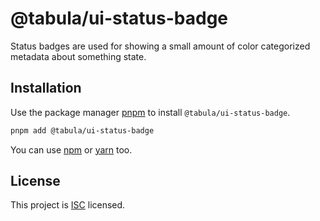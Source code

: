 # @tabula/ui-status-badge

Status badges are used for showing a small amount of color categorized metadata about something state.

## Installation

Use the package manager [pnpm](https://pnpm.io) to install `@tabula/ui-status-badge`.

```bash
pnpm add @tabula/ui-status-badge
```

You can use [npm](https://npmjs.com) or [yarn](https://yarnpkg.com) too.

## License

This project is [ISC](https://choosealicense.com/licenses/isc/) licensed.
